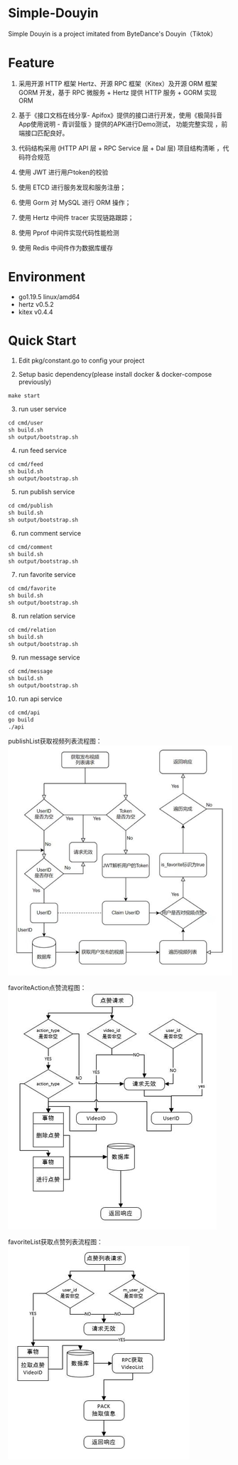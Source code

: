 # Simple-Douyin
Simple Douyin is a project imitated from ByteDance's Douyin（Tiktok）

# Feature
1. 采用开源 HTTP 框架 Hertz、开源 RPC 框架（Kitex）及开源 ORM 框架 GORM 开发，基于 RPC 微服务 + Hertz 提供 HTTP 服务 + GORM 实现 ORM

2. 基于《接口文档在线分享- Apifox》提供的接口进行开发，使用《极简抖音App使用说明 - 青训营版 》提供的APK进行Demo测试， 功能完整实现 ，前端接口匹配良好。

3. 代码结构采用 (HTTP API 层 + RPC Service 层 + Dal 层) 项目结构清晰 ，代码符合规范

4. 使用 JWT 进行用户token的校验

5. 使用 ETCD 进行服务发现和服务注册；

6. 使用 Gorm 对 MySQL 进行 ORM 操作；

7. 使用 Hertz 中间件 tracer 实现链路跟踪；

8. 使用 Pprof 中间件实现代码性能检测

9. 使用 Redis 中间件作为数据库缓存

# Environment
- go1.19.5 linux/amd64
- hertz v0.5.2
- kitex v0.4.4

# Quick Start
1. Edit pkg/constant.go to config your project

2. Setup basic dependency(please install docker & docker-compose previously)
```shell
make start
```

3. run user service
```shell
cd cmd/user
sh build.sh
sh output/bootstrap.sh
```

4. run feed service
```shell
cd cmd/feed
sh build.sh
sh output/bootstrap.sh
```

5. run publish service
```shell
cd cmd/publish
sh build.sh
sh output/bootstrap.sh
```

6. run comment service
```shell
cd cmd/comment
sh build.sh
sh output/bootstrap.sh
```

7. run favorite service
```shell
cd cmd/favorite
sh build.sh
sh output/bootstrap.sh
```

8. run relation service
```shell
cd cmd/relation
sh build.sh
sh output/bootstrap.sh
```

9. run message service
```shell
cd cmd/message
sh build.sh
sh output/bootstrap.sh
```

10. run api service
```shell
cd cmd/api
go build
./api
```
publishList获取视频列表流程图：
![publishList](./pic/publishList.jpg)


favoriteAction点赞流程图：
![favoriteAction](./pic/点赞.jpg)


favoriteList获取点赞列表流程图：
![favoriteList](./pic/点赞列表.jpg)
